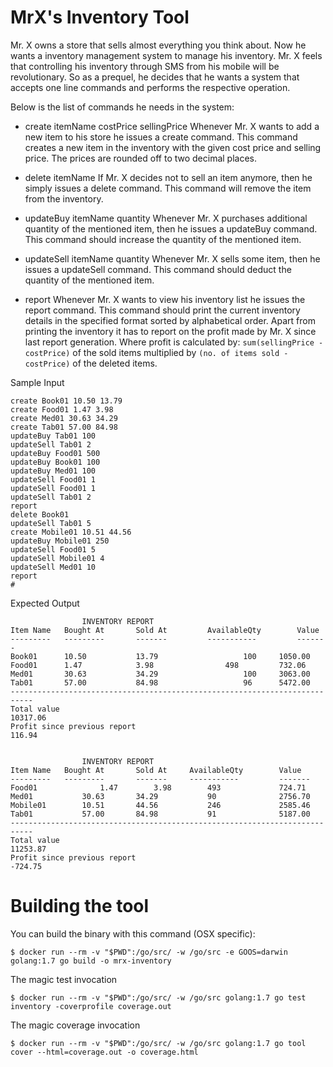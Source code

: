 # MrX's Inventory Tool

Mr. X owns a store that sells almost everything you think about. Now he wants a inventory management system to manage his inventory. Mr. X feels that controlling his inventory through SMS from his mobile will be revolutionary. So as a prequel, he decides that he wants a system that accepts one line commands and performs the respective operation.

Below is the list of commands he needs in the system:
* create itemName costPrice sellingPrice
       	Whenever Mr. X wants to add a new item to his store he issues a create command. This command creates a new item in the inventory with the given cost price and selling price. The prices are rounded off to two decimal places.

* delete itemName
      	If Mr. X decides not to sell an item anymore, then he simply issues a delete command. This command will remove the item from the inventory.

* updateBuy itemName quantity
      	Whenever Mr. X purchases additional quantity of the mentioned item, then he issues a updateBuy command. This command should increase the quantity of the mentioned item.

* updateSell itemName quantity
      	Whenever Mr. X sells some item, then he issues a updateSell command. This command should deduct the quantity of the mentioned item.

* report
      	Whenever Mr. X wants to view his inventory list he issues the report command. This command should print the current inventory details in the specified format sorted by alphabetical order. Apart from printing the inventory it has to report on the profit made by Mr. X since last report generation. Where profit is calculated by:  `sum(sellingPrice - costPrice)` of the sold items multiplied by `(no. of items sold - costPrice)` of the deleted items.


Sample Input
```
create Book01 10.50 13.79
create Food01 1.47 3.98
create Med01 30.63 34.29
create Tab01 57.00 84.98
updateBuy Tab01 100
updateSell Tab01 2
updateBuy Food01 500
updateBuy Book01 100
updateBuy Med01 100
updateSell Food01 1
updateSell Food01 1
updateSell Tab01 2
report
delete Book01
updateSell Tab01 5
create Mobile01 10.51 44.56
updateBuy Mobile01 250
updateSell Food01 5
updateSell Mobile01 4
updateSell Med01 10
report
#
```
Expected Output
```
              	INVENTORY REPORT
Item Name 	Bought At    	Sold At       	AvailableQty    	Value
--------- 	---------    	-------       	-----------     	-------
Book01    	10.50          	13.79               	100    	1050.00
Food01     	1.47           	3.98               	498     	732.06
Med01     	30.63          	34.29               	100    	3063.00
Tab01     	57.00          	84.98                	96    	5472.00
---------------------------------------------------------------------------
Total value                                                     	10317.06
Profit since previous report                                      	116.94


              	INVENTORY REPORT
Item Name 	Bought At    	Sold At  	AvailableQty    	Value
--------- 	---------    	-------  	-----------     	-------
Food01          	1.47      	3.98       	493           	724.71
Med01          	30.63     	34.29        	90          	2756.70
Mobile01       	10.51     	44.56       	246          	2585.46
Tab01          	57.00     	84.98        	91          	5187.00
---------------------------------------------------------------------------
Total value                                                   	11253.87
Profit since previous report                                   	-724.75
```

# Building the tool 

You can build the binary with this command (OSX specific):

	$ docker run --rm -v "$PWD":/go/src/ -w /go/src -e GOOS=darwin golang:1.7 go build -o mrx-inventory

The magic test invocation

	$ docker run --rm -v "$PWD":/go/src/ -w /go/src golang:1.7 go test inventory -coverprofile coverage.out

The magic coverage invocation

	$ docker run --rm -v "$PWD":/go/src/ -w /go/src golang:1.7 go tool cover --html=coverage.out -o coverage.html 


